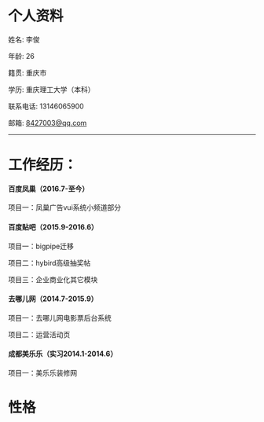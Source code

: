 # 个人资料

姓名: 李俊

年龄: 26

籍贯: 重庆市

学历: 重庆理工大学（本科）

联系电话: 13146065900

邮箱: 8427003@qq.com

---

# 工作经历：


#### 百度凤巢（2016.7-至今）

项目一：凤巢广告vui系统小频道部分

#### 百度贴吧（2015.9-2016.6）

项目一：bigpipe迁移

项目二：hybird高级抽奖帖

项目三：企业商业化其它模块
    
#### 去哪儿网（2014.7-2015.9）

项目一：去哪儿网电影票后台系统

项目二：运营活动页

#### 成都美乐乐（实习2014.1-2014.6）

项目一：美乐乐装修网

# 性格